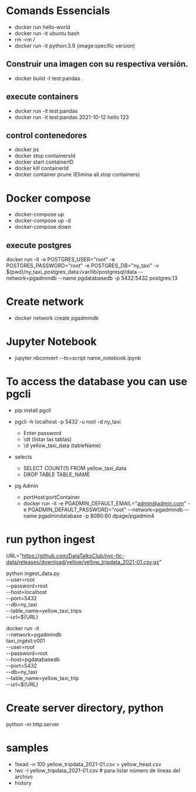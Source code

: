 # Comands Essencials

- docker run hello-world
- docker run -it ubuntu bash
- rm -rm /
- docker run -it python:3.9 (image:specific version)

## Construir una imagen con su respectiva versión.
- docker build -t test:pandas .
## execute containers
- docker run -it test:pandas
- docker run -it test:pandas 2021-10-12 hello 123
## control contenedores
- docker ps
- docker stop containersId
- docker start containerID
- docker kill containerId
- docker container prune (Elimina all stop containers)

# Docker compose
- docker-compose up
- docker-compose up -d
- docker-compose down


## execute postgres
docker run -it -e POSTGRES_USER="root" -e POSTGRES_PASSWORD="root" -e POSTGRES_DB="ny_taxi"  -v $(pwd)/ny_taxi_postgres_data:/var/lib/postgresql/data --network=pgadmindb --name pgdatabasedb  -p 5432:5432  postgres:13

# Create network
- docker network  create pgadmindb

# Jupyter Notebook
- jupyter nbconvert --to=script name_notebook.ipynb

# To access the database you can use pgcli
- pip install pgcli
- pgcli -h localhost -p 5432 -u root -d ny_taxi 
    - Enter password
    - \dt (listar las tablas)
    - \d yellow_taxi_data (tableName)
- selects
    - SELECT COUNT(1) FROM yellow_taxi_data
    - DROP TABLE TABLE_NAME

- pg Admin
    - portHost:portContainer 
    - docker run -it -e PGADMIN_DEFAULT_EMAIL="admin@admin.com" -e PGADMIN_DEFAULT_PASSWORD="root" --network=pgadmindb --name pgadmindatabase  -p 8090:80 dpage/pgadmin4

# run python ingest
URL="https://github.com/DataTalksClub/nyc-tlc-data/releases/download/yellow/yellow_tripdata_2021-01.csv.gz"

python ingest_data.py \
    --user=root \
    --password=root \
    --host=localhost \
    --port=5432 \
    --db=ny_taxi \
    --table_name=yellow_taxi_trips \
    --url=${URL}

docker run -it \
    --network=pgadmindb \
    taxi_ingest:v001 \
    --user=root \
    --password=root \
    --host=pgdatabasedb \
    --port=5432 \
    --db=ny_taxi \
    --table_name=yellow_taxi_trip \
    --url=${URL}

# Create server directory, python
python -m http.server 

# samples
- !head -n 100 yellow_tripdata_2021-01.csv > yellow_head.csv
- !wc -l yellow_tripdata_2021-01.csv # para listar número de líneas del archivo
- history
